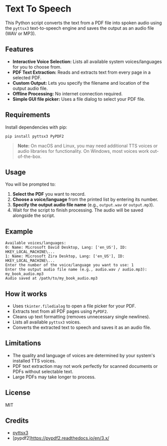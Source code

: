 # Text To Speech

This Python script converts the text from a PDF file into spoken audio using the `pyttsx3` text-to-speech engine and saves the output as an audio file (WAV or MP3).

## Features

- **Interactive Voice Selection:** Lists all available system voices/languages for you to choose from.
- **PDF Text Extraction:** Reads and extracts text from every page in a selected PDF.
- **Custom Output:** Lets you specify the filename and location of the output audio file.
- **Offline Processing:** No internet connection required.
- **Simple GUI file picker:** Uses a file dialog to select your PDF file.

## Requirements

Install dependencies with pip:

```
pip install pyttsx3 PyPDF2
```

> **Note:** On macOS and Linux, you may need additional TTS voices or audio libraries for functionality. On Windows, most voices work out-of-the-box.

## Usage

You will be prompted to:

1. **Select the PDF** you want to record.
2. **Choose a voice/language** from the printed list by entering its number.
3. **Specify the output audio file name** (e.g., `output.wav` or `output.mp3`).
4. Wait for the script to finish processing. The audio will be saved alongside the script.

## Example

```
Available voices/languages:
0: Name: Microsoft David Desktop, Lang: ['en_US'], ID: HKEY_LOCAL_MACHINE\...
1: Name: Microsoft Zira Desktop, Lang: ['en_US'], ID: HKEY_LOCAL_MACHINE\...
Enter the number of the voice/language you want to use: 1
Enter the output audio file name (e.g., audio.wav / audio.mp3): my_book_audio.mp3
Audio saved at /path/to/my_book_audio.mp3
```

## How it works

- Uses `tkinter.filedialog` to open a file picker for your PDF.
- Extracts text from all PDF pages using `PyPDF2`.
- Cleans up text formatting (removes unnecessary single newlines).
- Lists all available `pyttsx3` voices.
- Converts the extracted text to speech and saves it as an audio file.

## Limitations

- The quality and language of voices are determined by your system's installed TTS voices.
- PDF text extraction may not work perfectly for scanned documents or PDFs without selectable text.
- Large PDFs may take longer to process.

## License

MIT

## Credits

- [pyttsx3](https://github.com/nateshmbhat/pyttsx3)
- [pypdf2]https://pypdf2.readthedocs.io/en/3.x/
